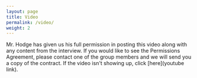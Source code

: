 ```yaml
---
layout: page
title: Video
permalink: /video/
weight: 2
---
```

Mr. Hodge has given us his full permission in posting this video along with any content from the interview. If you would like to see the Permissions Agreement, please contact one of the group members and we will send you a copy of the contract.
If the video isn't showing up, click [here](youtube link).
